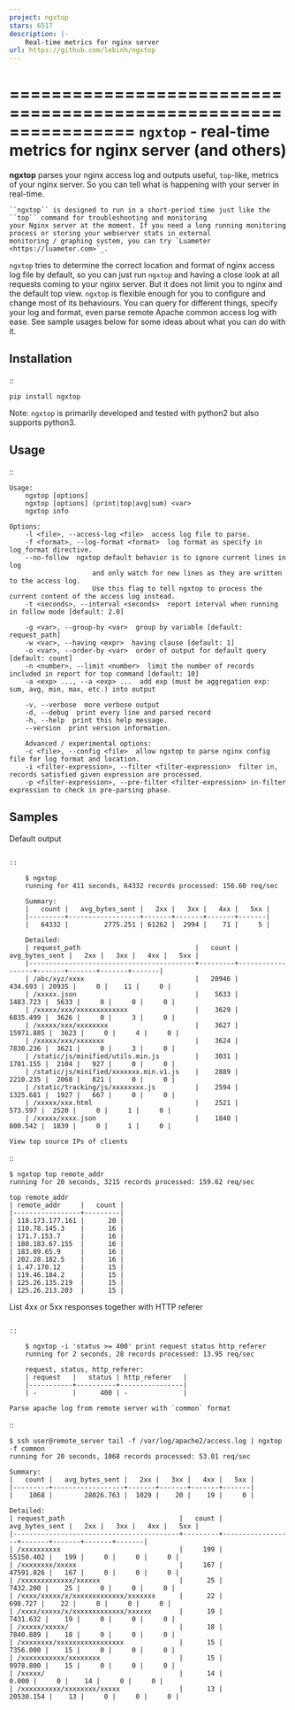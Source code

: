 ```yaml
---
project: ngxtop
stars: 6517
description: |-
    Real-time metrics for nginx server
url: https://github.com/lebinh/ngxtop
---
```


================================================================
``ngxtop`` - **real-time** metrics for nginx server (and others)
================================================================

**ngxtop** parses your nginx access log and outputs useful, ``top``-like, metrics of your nginx server.
So you can tell what is happening with your server in real-time.

    ``ngxtop`` is designed to run in a short-period time just like the ``top`` command for troubleshooting and monitoring
    your Nginx server at the moment. If you need a long running monitoring process or storing your webserver stats in external
    monitoring / graphing system, you can try `Luameter <https://luameter.com>`_.

``ngxtop`` tries to determine the correct location and format of nginx access log file by default, so you can just run
``ngxtop`` and having a close look at all requests coming to your nginx server. But it does not limit you to nginx
and the default top view. ``ngxtop`` is flexible enough for you to configure and change most of its behaviours.
You can query for different things, specify your log and format, even parse remote Apache common access log with ease.
See sample usages below for some ideas about what you can do with it.

Installation
------------

::

    pip install ngxtop


Note: ``ngxtop`` is primarily developed and tested with python2 but also supports python3.

Usage
-----

::

    Usage:
        ngxtop [options]
        ngxtop [options] (print|top|avg|sum) <var>
        ngxtop info

    Options:
        -l <file>, --access-log <file>  access log file to parse.
        -f <format>, --log-format <format>  log format as specify in log_format directive.
        --no-follow  ngxtop default behavior is to ignore current lines in log
                         and only watch for new lines as they are written to the access log.
                         Use this flag to tell ngxtop to process the current content of the access log instead.
        -t <seconds>, --interval <seconds>  report interval when running in follow mode [default: 2.0]

        -g <var>, --group-by <var>  group by variable [default: request_path]
        -w <var>, --having <expr>  having clause [default: 1]
        -o <var>, --order-by <var>  order of output for default query [default: count]
        -n <number>, --limit <number>  limit the number of records included in report for top command [default: 10]
        -a <exp> ..., --a <exp> ...  add exp (must be aggregation exp: sum, avg, min, max, etc.) into output

        -v, --verbose  more verbose output
        -d, --debug  print every line and parsed record
        -h, --help  print this help message.
        --version  print version information.

        Advanced / experimental options:
        -c <file>, --config <file>  allow ngxtop to parse nginx config file for log format and location.
        -i <filter-expression>, --filter <filter-expression>  filter in, records satisfied given expression are processed.
        -p <filter-expression>, --pre-filter <filter-expression> in-filter expression to check in pre-parsing phase.

Samples
-------

Default output
~~~~~~~~~~~~~~

::

    $ ngxtop
    running for 411 seconds, 64332 records processed: 156.60 req/sec

    Summary:
    |   count |   avg_bytes_sent |   2xx |   3xx |   4xx |   5xx |
    |---------+------------------+-------+-------+-------+-------|
    |   64332 |         2775.251 | 61262 |  2994 |    71 |     5 |

    Detailed:
    | request_path                             |   count |   avg_bytes_sent |   2xx |   3xx |   4xx |   5xx |
    |------------------------------------------+---------+------------------+-------+-------+-------+-------|
    | /abc/xyz/xxxx                            |   20946 |          434.693 | 20935 |     0 |    11 |     0 |
    | /xxxxx.json                              |    5633 |         1483.723 |  5633 |     0 |     0 |     0 |
    | /xxxxx/xxx/xxxxxxxxxxxxx                 |    3629 |         6835.499 |  3626 |     0 |     3 |     0 |
    | /xxxxx/xxx/xxxxxxxx                      |    3627 |        15971.885 |  3623 |     0 |     4 |     0 |
    | /xxxxx/xxx/xxxxxxx                       |    3624 |         7830.236 |  3621 |     0 |     3 |     0 |
    | /static/js/minified/utils.min.js         |    3031 |         1781.155 |  2104 |   927 |     0 |     0 |
    | /static/js/minified/xxxxxxx.min.v1.js    |    2889 |         2210.235 |  2068 |   821 |     0 |     0 |
    | /static/tracking/js/xxxxxxxx.js          |    2594 |         1325.681 |  1927 |   667 |     0 |     0 |
    | /xxxxx/xxx.html                          |    2521 |          573.597 |  2520 |     0 |     1 |     0 |
    | /xxxxx/xxxx.json                         |    1840 |          800.542 |  1839 |     0 |     1 |     0 |

View top source IPs of clients
~~~~~~~~~~~~~~~~~~~~~~~~~~~~~~

::

    $ ngxtop top remote_addr
    running for 20 seconds, 3215 records processed: 159.62 req/sec

    top remote_addr
    | remote_addr     |   count |
    |-----------------+---------|
    | 118.173.177.161 |      20 |
    | 110.78.145.3    |      16 |
    | 171.7.153.7     |      16 |
    | 180.183.67.155  |      16 |
    | 183.89.65.9     |      16 |
    | 202.28.182.5    |      16 |
    | 1.47.170.12     |      15 |
    | 119.46.184.2    |      15 |
    | 125.26.135.219  |      15 |
    | 125.26.213.203  |      15 |

List 4xx or 5xx responses together with HTTP referer
~~~~~~~~~~~~~~~~~~~~~~~~~~~~~~~~~~~~~~~~~~~~~~~~~~~~

::

    $ ngxtop -i 'status >= 400' print request status http_referer
    running for 2 seconds, 28 records processed: 13.95 req/sec

    request, status, http_referer:
    | request   |   status | http_referer   |
    |-----------+----------+----------------|
    | -         |      400 | -              |

Parse apache log from remote server with `common` format
~~~~~~~~~~~~~~~~~~~~~~~~~~~~~~~~~~~~~~~~~~~~~~~~~~~~~~~~

::

    $ ssh user@remote_server tail -f /var/log/apache2/access.log | ngxtop -f common
    running for 20 seconds, 1068 records processed: 53.01 req/sec

    Summary:
    |   count |   avg_bytes_sent |   2xx |   3xx |   4xx |   5xx |
    |---------+------------------+-------+-------+-------+-------|
    |    1068 |        28026.763 |  1029 |    20 |    19 |     0 |

    Detailed:
    | request_path                             |   count |   avg_bytes_sent |   2xx |   3xx |   4xx |   5xx |
    |------------------------------------------+---------+------------------+-------+-------+-------+-------|
    | /xxxxxxxxxx                              |     199 |        55150.402 |   199 |     0 |     0 |     0 |
    | /xxxxxxxx/xxxxx                          |     167 |        47591.826 |   167 |     0 |     0 |     0 |
    | /xxxxxxxxxxxxx/xxxxxx                    |      25 |         7432.200 |    25 |     0 |     0 |     0 |
    | /xxxx/xxxxx/x/xxxxxxxxxxxxx/xxxxxxx      |      22 |          698.727 |    22 |     0 |     0 |     0 |
    | /xxxx/xxxxx/x/xxxxxxxxxxxxx/xxxxxx       |      19 |         7431.632 |    19 |     0 |     0 |     0 |
    | /xxxxx/xxxxx/                            |      18 |         7840.889 |    18 |     0 |     0 |     0 |
    | /xxxxxxxx/xxxxxxxxxxxxxxxxx              |      15 |         7356.000 |    15 |     0 |     0 |     0 |
    | /xxxxxxxxxxx/xxxxxxxx                    |      15 |         9978.800 |    15 |     0 |     0 |     0 |
    | /xxxxx/                                  |      14 |            0.000 |     0 |    14 |     0 |     0 |
    | /xxxxxxxxxx/xxxxxxxx/xxxxx               |      13 |        20530.154 |    13 |     0 |     0 |     0 |


